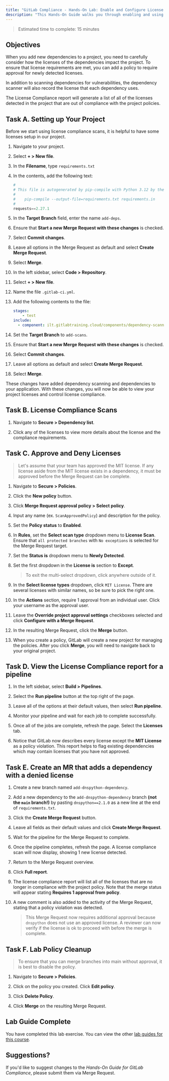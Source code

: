 ```yaml
---
title: "GitLab Compliance - Hands-On Lab: Enable and Configure License Compliance"
description: "This Hands-On Guide walks you through enabling and using License Compliance in a GitLab project."
---
```


> Estimated time to complete: 15 minutes

## Objectives

When you add new dependencies to a project, you need to carefully consider how the licenses of the dependencies impact the project. To ensure that license requirements are met, you can add a policy to require approval for newly detected licenses.

In addition to scanning dependencies for vulnerabilities, the dependency scanner will also record the license that each dependency uses.

The License Compliance report will generate a list of all of the licenses detected in the project that are out of compliance with the project policies.

## Task A. Setting up Your Project

Before we start using license compliance scans, it is helpful to have some licenses setup in our project.

1. Navigate to your project.

1. Select **+ > New file**.

1. In the **Filename**, type `requirements.txt`

1. In the contents, add the following text:

    ```python
    #
    # This file is autogenerated by pip-compile with Python 3.12 by the following command:
    #
    #    pip-compile --output-file=requirements.txt requirements.in
    #
    requests==2.27.1
    ```

1. In the **Target Branch** field, enter the name `add-deps`.

1. Ensure that **Start a new Merge Request with these changes** is checked.

1. Select **Commit changes**.

1. Leave all options in the Merge Request as default and select **Create Merge Request**.

1. Select **Merge**.

1. In the left sidebar, select **Code > Repository**.

1. Select **+ > New file**.

1. Name the file `.gitlab-ci.yml`.

1. Add the following contents to the file:

    ```yml
    stages:
        - test
    include:
      - component: ilt.gitlabtraining.cloud/components/dependency-scanning/main@main
    ```

1. Set the **Target Branch** to `add-scans`.

1. Ensure that **Start a new Merge Request with these changes** is checked.

1. Select **Commit changes**.

1. Leave all options as default and select **Create Merge Request**.

1. Select **Merge**.

These changes have added dependency scanning and dependencies to your application. With these changes, you will now be able to view your project licenses and control license compliance.

## Task B. License Compliance Scans

1. Navigate to **Secure > Dependency list**.

1. Click any of the licenses to view more details about the license and the compliance requirements.

## Task C. Approve and Deny Licenses

> Let's assume that your team has approved the MIT license. If any license aside from the MIT license exists in a dependency, it must be approved before the Merge Request can be complete.

1. Navigate to **Secure > Policies**.

1. Click the **New policy** button.

1. Click **Merge Request approval policy > Select policy**.

1. Input any name (ex. `ScanApprovedPolicy`) and description for the policy.

1. Set the **Policy status** to **Enabled**.

1. In **Rules**, set the **Select scan type** dropdown menu to **License Scan**. Ensure that `all protected branches` with `No exceptions` is selected for the Merge Request target.

1. Set the **Status is** dropdown menu to **Newly Detected**.

1. Set the first dropdown in the **License is** section to **Except**.

    > To exit the multi-select dropdown, click anywhere outside of it.

1. In the **Select license types** dropdown, click `MIT License`. There are several licenses with similar names, so be sure to pick the right one.

1. In the **Actions** section, require 1 approval from an individual user. Click your username as the approval user.

1. Leave the **Override project approval settings** checkboxes selected and click **Configure with a Merge Request**.

1. In the resulting Merge Request, click the **Merge** button.

1. When you create a policy, GitLab will create a new project for managing the policies. After you click **Merge**, you will need to navigate back to your original project.

## Task D. View the License Compliance report for a pipeline

1. In the left sidebar, select **Build > Pipelines**.

1. Select the **Run pipeline** button at the top right of the page.

1. Leave all of the options at their default values, then select **Run pipeline**.

1. Monitor your pipeline and wait for each job to complete successfully.

1. Once all of the jobs are complete, refresh the page. Select the **Licenses** tab.

1. Notice that GitLab now describes every license except the **MIT License** as a policy violation. This report helps to flag existing dependencies which may contain licenses that you have not approved.

## Task E. Create an MR that adds a dependency with a denied license

1. Create a new branch named `add-dnspython-dependency`.

1. Add a new dependency to the `add-dnspython-dependency` branch **(not the `main` branch!)** by pasting `dnspython==2.1.0` as a new line at the end of `requirements.txt`.

1. Click the **Create Merge Request** button.

1. Leave all fields as their default values and click **Create Merge Request**.

1. Wait for the pipeline for the Merge Request to complete.

1. Once the pipeline completes, refresh the page. A license compliance scan will now display, showing 1 new license detected.

1. Return to the Merge Request overview.

1. Click **Full report**.

1. The license compliance report will list all of the licenses that are no longer in compliance with the project policy. Note that the merge status will appear stating **Requires 1 approval from policy**.

1. A new comment is also added to the activity of the Merge Request, stating that a policy violation was detected.

    > This Merge Request now requires additional approval because `dnspython` does not use an approved license. A reviewer can now verify if the license is ok to proceed with before the merge is complete.

## Task F. Lab Policy Cleanup

> To ensure that you can merge branches into main without approval, it is best to disable the policy.

1. Navigate to **Secure > Policies**.

2. Click on the policy you created. Click **Edit policy**.

3. Click **Delete Policy**.

4. Click **Merge** on the resulting Merge Request.

## Lab Guide Complete

You have completed this lab exercise. You can view the other [lab guides for this course](/handbook/customer-success/professional-services-engineering/education-services/ilt-labs/gitlabcompliancehandson).

## Suggestions?

If you'd like to suggest changes to the *Hands-On Guide for GitLab Compliance*, please submit them via Merge Request.
